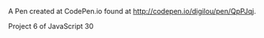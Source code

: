 A Pen created at CodePen.io found at http://codepen.io/digilou/pen/QpPJqj.

Project 6 of JavaScript 30
